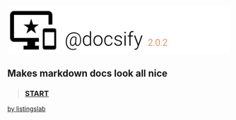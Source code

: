 ![header](./docs/media/header.png)
## Makes markdown docs look all nice 




> ### [START](./docs/README.md) 


[by listingslab](https://listingslab.com/docsify)
